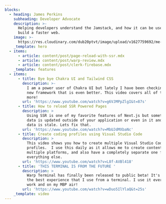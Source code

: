 ```yaml
---
blocks:
  - heading: James Perkins
    subheading: Developer Advocate
    description: >-
      Helping developers understand the Jamstack, and how it can be used to
      build a faster web.
    image: >-
      https://res.cloudinary.com/dub20ptvt/image/upload/v1627759692/me-and-tina_hgq79d.webp
    _template: hero
  - items:
      - article: content/post/page-reload-with-ssr.mdx
      - article: content/post/warp-review.mdx
      - article: content/post/clerk-firebase.mdx
    _template: features
  - items:
      - title: Bye bye Chakra UI and Tailwind CSS
        description: >-
          I am a power user of Chakra UI but lately I have been checking out a
          new framework that is even better. This video covers all of this and
          more!
        url: 'https://www.youtube.com/watch?v=g6VJMPpZlgI&t=87s'
      - title: How to reload SSR Powered Pages
        description: >
          Using SSR is one of my favorite features of Next.js but sometimes your
          data is updated outside of your application or even in it and the SSR
          data is stale. Lets fix that.
        url: 'https://www.youtube.com/watch?v=MbUJdMXbaNc'
      - title: Create coding profiles using Visual Studio Code
        description: >
          This video shows you how to create multiple Visual Studio Code
          profiles.  I use this daily as it allows me to create content on
          multiple platforms, and also have a completely separate one for
          everything else.
        url: 'https://www.youtube.com/watch?v=L8f-AVBl418'
      - title: 'THIS TERMINAL IS FROM THE FUTURE '
        description: >
          Warp Terminal has finally been released to public beta! It's probably
          the best experience that I use from a terminal. I use it everyday at
          work and on my MBP air!
        url: 'https://www.youtube.com/watch?v=wDuo5IlYlaQ&t=25s'
    _template: video
---
```


